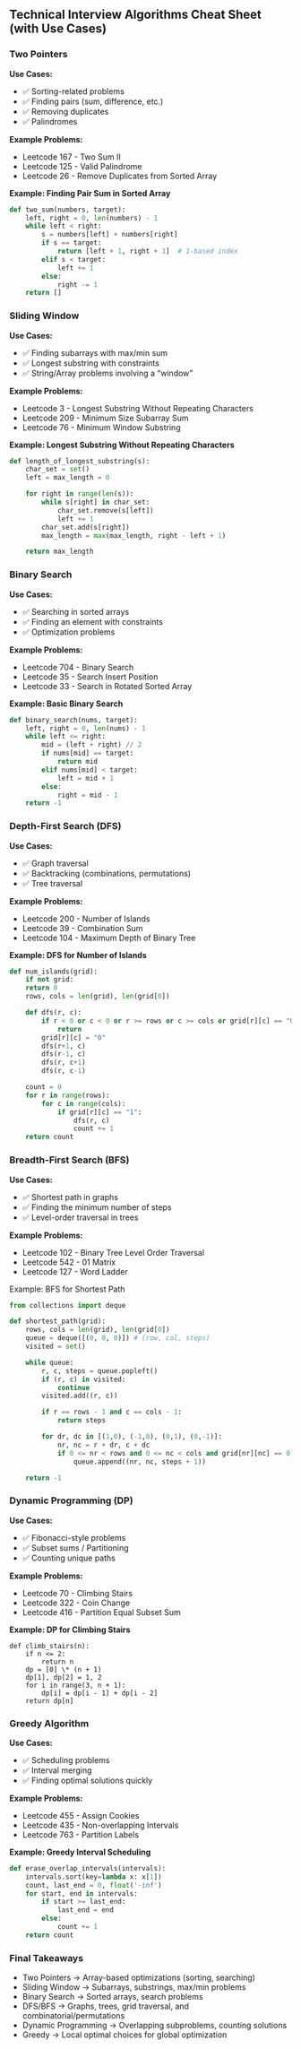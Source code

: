 ## Technical Interview Algorithms Cheat Sheet (with Use Cases)

### Two Pointers

**Use Cases:**

- ✅ Sorting-related problems
- ✅ Finding pairs (sum, difference, etc.)
- ✅ Removing duplicates
- ✅ Palindromes

**Example Problems:**

- Leetcode 167 - Two Sum II
- Leetcode 125 - Valid Palindrome
- Leetcode 26 - Remove Duplicates from Sorted Array

**Example: Finding Pair Sum in Sorted Array**

```python
def two_sum(numbers, target):
    left, right = 0, len(numbers) - 1
    while left < right:
        s = numbers[left] + numbers[right]
        if s == target:
            return [left + 1, right + 1]  # 1-based index
        elif s < target:
            left += 1
        else:
            right -= 1
    return []
```

### Sliding Window

**Use Cases:**

- ✅ Finding subarrays with max/min sum
- ✅ Longest substring with constraints
- ✅ String/Array problems involving a “window”

**Example Problems:**

- Leetcode 3 - Longest Substring Without Repeating Characters
- Leetcode 209 - Minimum Size Subarray Sum
- Leetcode 76 - Minimum Window Substring

**Example: Longest Substring Without Repeating Characters**

```python
def length_of_longest_substring(s):
    char_set = set()
    left = max_length = 0

    for right in range(len(s)):
        while s[right] in char_set:
            char_set.remove(s[left])
            left += 1
        char_set.add(s[right])
        max_length = max(max_length, right - left + 1)

    return max_length
```

### Binary Search

**Use Cases:**

- ✅ Searching in sorted arrays
- ✅ Finding an element with constraints
- ✅ Optimization problems

**Example Problems:**

- Leetcode 704 - Binary Search
- Leetcode 35 - Search Insert Position
- Leetcode 33 - Search in Rotated Sorted Array

**Example: Basic Binary Search**

```python
def binary_search(nums, target):
    left, right = 0, len(nums) - 1
    while left <= right:
        mid = (left + right) // 2
        if nums[mid] == target:
            return mid
        elif nums[mid] < target:
            left = mid + 1
        else:
            right = mid - 1
    return -1
```

### Depth-First Search (DFS)

**Use Cases:**

- ✅ Graph traversal
- ✅ Backtracking (combinations, permutations)
- ✅ Tree traversal

**Example Problems:**

- Leetcode 200 - Number of Islands
- Leetcode 39 - Combination Sum
- Leetcode 104 - Maximum Depth of Binary Tree

**Example: DFS for Number of Islands**

```python
def num_islands(grid):
    if not grid:
    return 0
    rows, cols = len(grid), len(grid[0])

    def dfs(r, c):
        if r < 0 or c < 0 or r >= rows or c >= cols or grid[r][c] == "0":
            return
        grid[r][c] = "0"
        dfs(r+1, c)
        dfs(r-1, c)
        dfs(r, c+1)
        dfs(r, c-1)

    count = 0
    for r in range(rows):
        for c in range(cols):
            if grid[r][c] == "1":
                dfs(r, c)
                count += 1
    return count
```

### Breadth-First Search (BFS)

**Use Cases:**

- ✅ Shortest path in graphs
- ✅ Finding the minimum number of steps
- ✅ Level-order traversal in trees

**Example Problems:**

- Leetcode 102 - Binary Tree Level Order Traversal
- Leetcode 542 - 01 Matrix
- Leetcode 127 - Word Ladder

Example: BFS for Shortest Path

```python
from collections import deque

def shortest_path(grid):
    rows, cols = len(grid), len(grid[0])
    queue = deque([(0, 0, 0)]) # (row, col, steps)
    visited = set()

    while queue:
        r, c, steps = queue.popleft()
        if (r, c) in visited:
            continue
        visited.add((r, c))

        if r == rows - 1 and c == cols - 1:
            return steps

        for dr, dc in [(1,0), (-1,0), (0,1), (0,-1)]:
            nr, nc = r + dr, c + dc
            if 0 <= nr < rows and 0 <= nc < cols and grid[nr][nc] == 0:
                queue.append((nr, nc, steps + 1))

    return -1
```

### Dynamic Programming (DP)

**Use Cases:**

- ✅ Fibonacci-style problems
- ✅ Subset sums / Partitioning
- ✅ Counting unique paths

**Example Problems:**

- Leetcode 70 - Climbing Stairs
- Leetcode 322 - Coin Change
- Leetcode 416 - Partition Equal Subset Sum

**Example: DP for Climbing Stairs**

```
def climb_stairs(n):
    if n <= 2:
        return n
    dp = [0] \* (n + 1)
    dp[1], dp[2] = 1, 2
    for i in range(3, n + 1):
        dp[i] = dp[i - 1] + dp[i - 2]
    return dp[n]
```

### Greedy Algorithm

**Use Cases:**

- ✅ Scheduling problems
- ✅ Interval merging
- ✅ Finding optimal solutions quickly

**Example Problems:**

- Leetcode 455 - Assign Cookies
- Leetcode 435 - Non-overlapping Intervals
- Leetcode 763 - Partition Labels

**Example: Greedy Interval Scheduling**

```python
def erase_overlap_intervals(intervals):
    intervals.sort(key=lambda x: x[1])
    count, last_end = 0, float('-inf')
    for start, end in intervals:
        if start >= last_end:
            last_end = end
        else:
            count += 1
    return count
```

### Final Takeaways

- Two Pointers → Array-based optimizations (sorting, searching)
- Sliding Window → Subarrays, substrings, max/min problems
- Binary Search → Sorted arrays, search problems
- DFS/BFS → Graphs, trees, grid traversal, and combinatorial/permutations
- Dynamic Programming → Overlapping subproblems, counting solutions
- Greedy → Local optimal choices for global optimization
